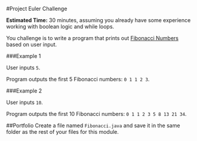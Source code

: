 #Project Euler Challenge

**Estimated Time:** 30 minutes, assuming you already have some experience working with boolean logic and while loops.

You challenge is to write a program that prints out [Fibonacci Numbers](http://en.wikipedia.org/wiki/Fibonacci_number) based on user input.

###Example 1

User inputs `5`.

Program outputs the first 5 Fibonacci numbers: `0 1 1 2 3`.

###Example 2

User inputs `10`.

Program outputs the first 10 Fibonacci numbers: `0 1 1 2 3 5 8 13 21 34`.

##Portfolio
Create a file named `Fibonacci.java` and save it in the same folder as the rest of your files for this module.
